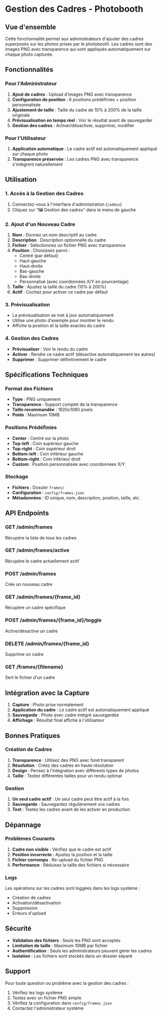 # Gestion des Cadres - Photobooth

## Vue d'ensemble

Cette fonctionnalité permet aux administrateurs d'ajouter des cadres superposés sur les photos prises par le photobooth. Les cadres sont des images PNG avec transparence qui sont appliqués automatiquement sur chaque photo capturée.

## Fonctionnalités

### Pour l'Administrateur

1. **Ajout de cadres** : Upload d'images PNG avec transparence
2. **Configuration de position** : 6 positions prédéfinies + position personnalisée
3. **Ajustement de taille** : Taille du cadre de 10% à 200% de la taille originale
4. **Prévisualisation en temps réel** : Voir le résultat avant de sauvegarder
5. **Gestion des cadres** : Activer/désactiver, supprimer, modifier

### Pour l'Utilisateur

1. **Application automatique** : Le cadre actif est automatiquement appliqué sur chaque photo
2. **Transparence préservée** : Les cadres PNG avec transparence s'intègrent naturellement

## Utilisation

### 1. Accès à la Gestion des Cadres

1. Connectez-vous à l'interface d'administration (`/admin`)
2. Cliquez sur "🖼️ Gestion des cadres" dans le menu de gauche

### 2. Ajout d'un Nouveau Cadre

1. **Nom** : Donnez un nom descriptif au cadre
2. **Description** : Description optionnelle du cadre
3. **Fichier** : Sélectionnez un fichier PNG avec transparence
4. **Position** : Choisissez parmi :
   - Centré (par défaut)
   - Haut-gauche
   - Haut-droite
   - Bas-gauche
   - Bas-droite
   - Personnalisé (avec coordonnées X/Y en pourcentage)
5. **Taille** : Ajustez la taille du cadre (10% à 200%)
6. **Actif** : Cochez pour activer ce cadre par défaut

### 3. Prévisualisation

- La prévisualisation se met à jour automatiquement
- Utilise une photo d'exemple pour montrer le rendu
- Affiche la position et la taille exactes du cadre

### 4. Gestion des Cadres

- **Prévisualiser** : Voir le rendu du cadre
- **Activer** : Rendre ce cadre actif (désactive automatiquement les autres)
- **Supprimer** : Supprimer définitivement le cadre

## Spécifications Techniques

### Format des Fichiers

- **Type** : PNG uniquement
- **Transparence** : Support complet de la transparence
- **Taille recommandée** : 1920x1080 pixels
- **Poids** : Maximum 10MB

### Positions Prédéfinies

- **Center** : Centré sur la photo
- **Top-left** : Coin supérieur gauche
- **Top-right** : Coin supérieur droit
- **Bottom-left** : Coin inférieur gauche
- **Bottom-right** : Coin inférieur droit
- **Custom** : Position personnalisée avec coordonnées X/Y

### Stockage

- **Fichiers** : Dossier `frames/`
- **Configuration** : `config/frames.json`
- **Métadonnées** : ID unique, nom, description, position, taille, etc.

## API Endpoints

### GET /admin/frames
Récupère la liste de tous les cadres

### GET /admin/frames/active
Récupère le cadre actuellement actif

### POST /admin/frames
Crée un nouveau cadre

### GET /admin/frames/{frame_id}
Récupère un cadre spécifique

### POST /admin/frames/{frame_id}/toggle
Active/désactive un cadre

### DELETE /admin/frames/{frame_id}
Supprime un cadre

### GET /frames/{filename}
Sert le fichier d'un cadre

## Intégration avec la Capture

1. **Capture** : Photo prise normalement
2. **Application du cadre** : Le cadre actif est automatiquement appliqué
3. **Sauvegarde** : Photo avec cadre intégré sauvegardée
4. **Affichage** : Résultat final affiché à l'utilisateur

## Bonnes Pratiques

### Création de Cadres

1. **Transparence** : Utilisez des PNG avec fond transparent
2. **Résolution** : Créez des cadres en haute résolution
3. **Design** : Pensez à l'intégration avec différents types de photos
4. **Taille** : Testez différentes tailles pour un rendu optimal

### Gestion

1. **Un seul cadre actif** : Un seul cadre peut être actif à la fois
2. **Sauvegarde** : Sauvegardez régulièrement vos cadres
3. **Test** : Testez les cadres avant de les activer en production

## Dépannage

### Problèmes Courants

1. **Cadre non visible** : Vérifiez que le cadre est actif
2. **Position incorrecte** : Ajustez la position et la taille
3. **Fichier corrompu** : Re-upload du fichier PNG
4. **Performance** : Réduisez la taille des fichiers si nécessaire

### Logs

Les opérations sur les cadres sont loggées dans les logs système :
- Création de cadres
- Activation/désactivation
- Suppression
- Erreurs d'upload

## Sécurité

- **Validation des fichiers** : Seuls les PNG sont acceptés
- **Limitation de taille** : Maximum 10MB par fichier
- **Authentification** : Seuls les administrateurs peuvent gérer les cadres
- **Isolation** : Les fichiers sont stockés dans un dossier séparé

## Support

Pour toute question ou problème avec la gestion des cadres :
1. Vérifiez les logs système
2. Testez avec un fichier PNG simple
3. Vérifiez la configuration dans `config/frames.json`
4. Contactez l'administrateur système
